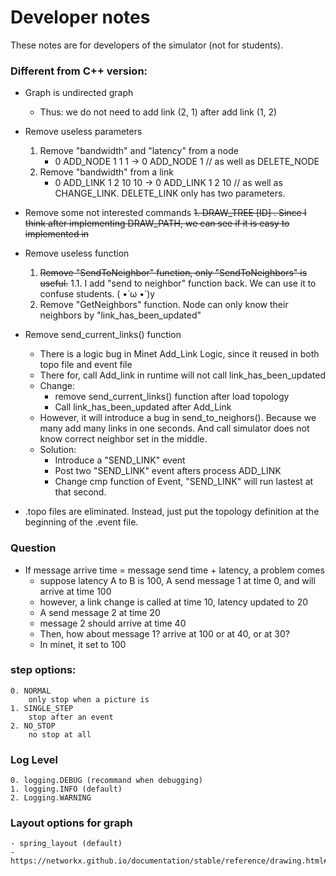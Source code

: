 # Developer notes

These notes are for developers of the simulator (not for students).

### Different from C++ version:
- Graph is undirected graph
    - Thus: we do not need to add link (2, 1) after add link (1, 2)
- Remove useless parameters
    1. Remove "bandwidth" and "latency" from a node
        - 0 ADD_NODE 1 1 1 -> 0 ADD_NODE 1 // as well as DELETE_NODE
    2. Remove "bandwidth" from a link
        - 0 ADD_LINK 1 2 10 10 -> 0 ADD_LINK 1 2 10  // as well as CHANGE_LINK. DELETE_LINK only has two parameters.
- Remove some not interested commands
~~1. DRAW_TREE [ID] . Since I think after implementing DRAW_PATH, we can see if it is easy to implemented in~~
    
- Remove useless function
    1. ~~Remove "SendToNeighbor" function, only "SendToNeighbors" is useful.~~
    1.1. I add "send to neighbor" function back. We can use it to confuse students. ( •̀ ω •́ )y
    2. Remove "GetNeighbors" function. Node can only know their neighbors by "link_has_been_updated"
       
- Remove send_current_links() function
    - There is a logic bug in Minet Add_Link Logic, since it reused in both topo file and event file
    - There for, call Add_link in runtime will not call link_has_been_updated
    - Change:
        - remove send_current_links() function after load topology
        - Call link_has_been_updated after Add_Link
    - However, it will introduce a bug in send_to_neighors(). Because we many add many links in one seconds. And call simulator does not know correct neighbor set in the middle.
    - Solution:
        - Introduce a "SEND_LINK" event
        - Post two "SEND_LINK" event afters process ADD_LINK
        - Change cmp function of Event, "SEND_LINK" will run lastest at that second. 
- .topo files are eliminated.  Instead, just put the topology definition at the beginning of the .event file.

### Question
- If message arrive time = message send time + latency, a problem comes
    - suppose latency A to B is 100, A send message 1 at time 0, and will arrive at time 100
    - however, a link change is called at time 10, latency updated to 20
    - A send message 2 at time 20
    - message 2 should arrive at time 40
    - Then, how about message 1? arrive at 100 or at 40, or at 30?
    - In minet, it set to 100

### step options:
    0. NORMAL
        only stop when a picture is 
    1. SINGLE_STEP
        stop after an event
    2. NO_STOP
        no stop at all

### Log Level
    0. logging.DEBUG (recommand when debugging)
    1. logging.INFO (default)
    2. Logging.WARNING 

### Layout options for graph
    - spring_layout (default)
    - https://networkx.github.io/documentation/stable/reference/drawing.html#layout